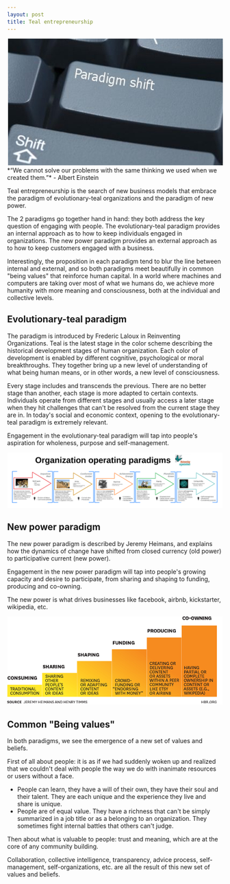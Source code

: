 ```yaml
---
layout: post
title: Teal entrepreneurship
---
```

<img src="/images/fulls/paradigm_shift.jpg" class="fit image" title='Photo credit: '>
*“We cannot solve our problems with the same thinking we used when we created them.”*
 - Albert Einstein

Teal entrepreneurship is the search of new business models that embrace the paradigm of evolutionary-teal organizations and the paradigm of new power.

The 2 paradigms go together hand in hand: they both address the key question of engaging with people. The evolutionary-teal paradigm provides an internal approach as to how to keep individuals engaged in organizations. The new power paradigm provides an external approach as to how to keep customers engaged with a business.

Interestingly, the proposition in each paradigm tend to blur the line between internal and external, and so both paradigms meet beautifully in common "being values" that reinforce human capital.
In a world where machines and computers are taking over most of what we humans do, we achieve more humanity with more meaning and consciousness, both at the individual and collective levels.

## Evolutionary-teal paradigm

The paradigm is introduced by Frederic Laloux in Reinventing Organizations. Teal is the latest stage in the color scheme describing the historical development stages of human organization. 
Each color of development is enabled by different cognitive, psychological or moral breakthroughs. They together bring up a new level of understanding of what being human means, or in other words, a new level of consciousness.

Every stage includes and transcends the previous. There are no better stage than another, each stage is more adapted to certain contexts. Individuals operate from different stages and usually access a later stage when they hit challenges that can't be resolved from the current stage they are in. In today's social and economic context, opening to the evolutionary-teal paradigm is extremely relevant.

Engagement in the evolutionary-teal paradigm will tap into people's aspiration for wholeness, purpose and self-management.

<img src="/images/posts/organization-stages-2.png" class="fit image">
 
## New power paradigm

The new power paradigm is described by Jeremy Heimans, and explains how the dynamics of change have shifted from closed currency (old power) to participative current (new power).

Engagement in the new power paradigm will tap into people's growing capacity and desire to participate, from sharing and shaping to funding, producing and co-owning. 

The new power is what drives businesses like facebook, airbnb, kickstarter, wikipedia, etc.

<img src="/images/posts/new_power.png" class="fit image">

## Common "Being values"

In both paradigms, we see the emergence of a new set of values and beliefs. 

First of all about people: it is as if we had suddenly woken up and realized that we couldn't deal with people the way we do with inanimate resources or users without a face. 

+ People can learn, they have a will of their own, they have their soul and their talent. They are each unique and the experience they live and share is unique.
+ People are of equal value. They have a richness that can't be simply summarized in a job title or as a belonging to an organization. They sometimes fight internal battles that others can't judge.

Then about what is valuable to people: trust and meaning, which are at the core of any community building. 

Collaboration, collective intelligence, transparency, advice process, self-management, self-organizations, etc. are all the result of this new set of values and beliefs.



